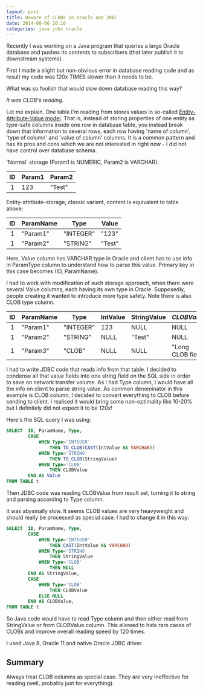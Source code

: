 ```yaml
---
layout: post
title: Beware of CLOBs in Oracle and JDBC
date: 2014-08-06 20:16
categories: java jdbc oracle
---
```

Recently I was working on a Java program that queries a large Oracle database and pushes its contents to subscribers (that later publish it to downstream systems).

First I made a slight but non-obvious error in database reading code and as result my code was 120x TIMES slower than it needs to be.

What was so foolish that would slow down database reading this way?

*It was CLOB's reading*.

Let me explain. One table I'm reading from stores values in so-called [Entity-Attribute-Value model](http://en.wikipedia.org/wiki/Entity–attribute–value_model). That is, instead of storing properties of one entity as type-safe columns inside one row in database table, you instead break down that information to several rows, each row having 'name of column', 'type of column' and 'value of column' columns. It is a common pattern and has its pros and cons which we are not interested in right now - I did not have control over database schema.

'Normal' storage (Param1 is NUMERIC, Param2 is VARCHAR):

  ID | Param1 | Param2
:---:|--------|--------
  1  |  123   | "Test"

Entity-attribute-storage, classic variant, content is equivalent to table above:

  ID | ParamName | Type      | Value
:---:|-----------|-----------|------------
  1  | "Param1"  | "INTEGER" |   "123"
  1  | "Param2"  | "STRING"  |   "Test"
Here, Value column has VARCHAR type in Oracle and client has to use info in ParamType column to understand how to parse this value. Primary key in this case becomes (ID, ParamName).

I had to work with modification of such storage approach, when there were several Value columns, each having its own type in Oracle. Supposedly, people creating it wanted to introduce more type safety. Note there is also CLOB type column.

  ID | ParamName | Type      | IntValue | StringValue | *CLOBValue*
:---:|-----------|-----------|----------|-------------|-------------
  1  | "Param1"  | "INTEGER" |   123	  | NULL	  	  | NULL
  1  | "Param2"  | "STRING"  |   NULL   | "Test"	    | NULL
  1  | "Param3"  | "CLOB"    |   NULL	  | NULL 		    | "Long CLOB field"

I had to write JDBC code that reads info from that table. I decided to condense all that value fields into one string field on the SQL side in order to save on network transfer volume. As I had Type column, I would have all the info on client to parse string value. As common denominator in this example is CLOB column, I decided to convert everything to CLOB before sending to client. I realised it would bring some non-optimality like 10-20% but I definitely did not expect it to be _120x_!

Here's the SQL query I was using:

```sql
SELECT  ID, ParamName, Type,
		CASE
			WHEN Type='INTEGER'
				THEN TO_CLOB(CAST(IntValue AS VARCHAR))
			WHEN Type='STRING'
				THEN TO_CLOB(StringValue)
			WHEN Type='CLOB'
				THEN CLOBValue
		END AS Value
FROM TABLE t
```
Then JDBC code was reading CLOBValue from result set, turning it to string and parsing according to Type column.

It was abysmally slow. It seems CLOB values are very heavyweight and should really be processed as special case. I had to change it in this way:

```sql
SELECT  ID, ParamName, Type,
		CASE
			WHEN Type='INTEGER'
				THEN CAST(IntValue AS VARCHAR)
			WHEN Type='STRING'
				THEN StringValue
			WHEN Type='CLOB'
				THEN NULL
		END AS StringValue,
		CASE
			WHEN Type='CLOB'
				THEN CLOBValue
			ELSE NULL
		END AS CLOBValue,
FROM TABLE t
```
So Java code would have to read Type column and then either read from StringValue or from CLOBValue column. This allowed to hide rare cases of CLOBs and improve overall reading speed by 120 times.

I used Java 8, Oracle 11 and native Oracle JDBC driver.

## Summary
Always treat CLOB columns as special case. They are very ineffective for reading (well, probably just for everything).
